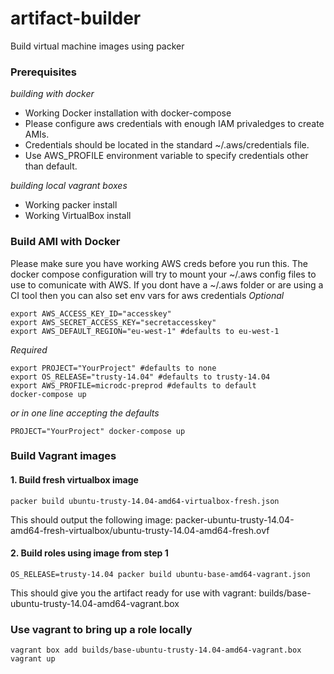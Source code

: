 # artifact-builder
Build virtual machine images using packer

### Prerequisites
*building with docker*
* Working Docker installation with docker-compose
* Please configure aws credentials with enough IAM privaledges to create AMIs.
* Credentials should be located in the standard ~/.aws/credentials file.
* Use AWS_PROFILE environment variable to specify credentials other than default.

*building local vagrant boxes*
* Working packer install
* Working VirtualBox install

### Build AMI with Docker
Please make sure you have working AWS creds before you run this.
The docker compose configuration will try to mount your ~/.aws config files to use to comunicate with AWS.
If you dont have a ~/.aws folder or are using a CI tool then you can also set env vars for aws credentials
*Optional*
```
export AWS_ACCESS_KEY_ID="accesskey"
export AWS_SECRET_ACCESS_KEY="secretaccesskey"
export AWS_DEFAULT_REGION="eu-west-1" #defaults to eu-west-1
```
*Required*
```
export PROJECT="YourProject" #defaults to none
export OS_RELEASE="trusty-14.04" #defaults to trusty-14.04
export AWS_PROFILE=microdc-preprod #defaults to default
docker-compose up
```
*or in one line accepting the defaults*
```
PROJECT="YourProject" docker-compose up
```

### Build Vagrant images
#### 1. Build fresh virtualbox image
```
packer build ubuntu-trusty-14.04-amd64-virtualbox-fresh.json
```
This should output the following image:
packer-ubuntu-trusty-14.04-amd64-fresh-virtualbox/ubuntu-trusty-14.04-amd64-fresh.ovf

#### 2. Build roles using image from step 1
```
OS_RELEASE=trusty-14.04 packer build ubuntu-base-amd64-vagrant.json
```
This should give you the artifact ready for use with vagrant:
builds/base-ubuntu-trusty-14.04-amd64-vagrant.box

### Use vagrant to bring up a role locally
```
vagrant box add builds/base-ubuntu-trusty-14.04-amd64-vagrant.box
vagrant up
```
